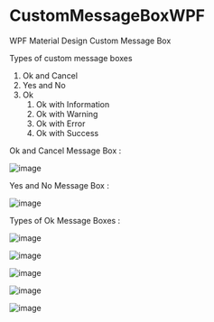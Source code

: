# CustomMessageBoxWPF
WPF Material Design Custom Message Box

Types of custom message boxes

1. Ok and Cancel
2. Yes and No
3. Ok
   1. Ok with Information
   2. Ok with Warning
   3. Ok with Error
   4. Ok with Success
   
Ok and Cancel Message Box : 

   ![image](https://user-images.githubusercontent.com/34879901/156876517-968d40db-2ae6-4c6a-aa2c-ab05c66687c6.png)
   
Yes and No Message Box :

   ![image](https://user-images.githubusercontent.com/34879901/156876693-09b09c98-8e54-425b-96b7-f6e94e0ab6fc.png)

Types of Ok Message Boxes : 

![image](https://user-images.githubusercontent.com/34879901/156876832-3e12b152-44bf-4faa-bca3-1d2c56ee52b0.png)

![image](https://user-images.githubusercontent.com/34879901/156876965-b70108a8-dbd6-4502-851e-3d57027b72de.png)

![image](https://user-images.githubusercontent.com/34879901/156877032-402d3478-b4ac-4a0e-937c-1e800dbfcbca.png)

![image](https://user-images.githubusercontent.com/34879901/156877090-655e8f76-8606-4080-b8c6-7095d85669c3.png)

![image](https://user-images.githubusercontent.com/34879901/156877160-62efcecf-863a-41fb-b6ea-51a9e3c6b923.png)

